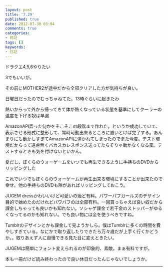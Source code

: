 ```yaml
---
layout: post
title: '7.29'
published: true
date: 2012-07-30 03:04
comments: true
categories:
- 日記
tags: []
keywords:
- 日記
---
```

ドラクエ4,5,6やりたい

3でもいいが。

その前にMOTHER2が途中だから全部クリアした方が気持ちが良い。

日曜日だったのでむっちゃねてた。13時ぐらいに起きたわ

熱いからって外から帰ってきて体が熱くなっている状態を基準にしてクーラーの温度を下げる奴は早漏

AmazonAPI弄った何かをそこそこの段階まで作れた。というか成功していて、表示させる形式に整形して、常時可動出来るところに置いとけば完了する。あんまりにも動かしすぎてAmazonAPIに弾かれてしまったのでまた今度。テスト環境だからって遠慮無くバカスカレスポンス送ってたらそりゃ動かなくなる罠。テストするときも気を付けないといかん。

夏だし、ぼくらのウォーゲームをいつでも再生できるように手持ちのDVDからリッピングした

これでいつでもぼくらのウォーゲームが再生出来る環境にすることが出来たので幸せ。他の手持ちのDVDも隙があればリッピングしておこう。

JUGEM dressかわいいけど可愛いの殆ど有料。パワーパフガールズのデザイン目的で始めたのだけれどパワパフのは全部有料。一回買っちゃえば良い奴だから課金しちゃっても良いかも知れない。ソシャゲ課金で若干金のストッパーがゆるくなってるのかも知れない。でも良い物には金を使うべきですね。

Tumblrのデザインとかも課金して見ようかしら。僕はTumblrに多くの時間を費やしすぎている。なにかで取り返したりできたら万々歳だが上手く行くかどうか。。取りあえず人に自慢できる見た目に変えときたい。

JUGEMは簡単にフォント変えられるのが印象的、素敵。まぁ有料ですが。

本も一冊だけど読み終わったので良い休日だったんじゃないでしょうか。

---

